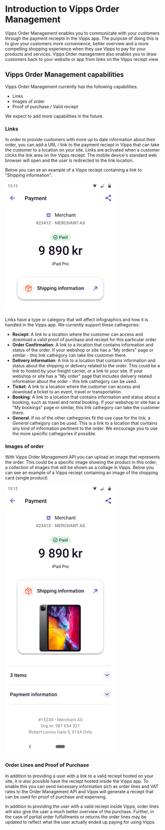 # Introduction to Vipps Order Management
Vipps Order Management enables you to communicate with your customers through the payment reciepts in the Vipps app. The purpose of doing this is to give your customers more convenience, better overview and a more compelling shopping experience when they use Vipps to pay for your products and services. Vipps Order management also enables you to draw customers back to your website or app from links on the Vipps reciept view.  

## Vipps Order Management capabilities
Vipps Order Management currently has the following capabilities:

* Links
* Images of order
* Proof of purchase / Valid reciept

We expect to add more capabilities in the future.

### Links
In order to provide customers with more up to date information about their order, you can add a URL / link to the payment reciept in Vipps that can take the customer to a location on your site. Links are activated when a customer clicks the link area on the Vipps reciept. The mobile device's standard web browser will open and the user is redirected to the link location.

Below you can se an example of a Vipps reciept containing a link to "Shipping information".

![Shipping information link](images/order-link-shipping-information.png)

Links have a type or category that will affect infographics and how it is handled in the Vipps app. We currently support these cathegories:

- **Reciept**: A link to a location where the customer can access and download a valid proof of purchase and reciept for this particular order
- **Order Confirmation**: A link to a location that contains information and status of the order. If your webshop or site has a "My orders" page or similar - this link cathegory can take the customer there.
- **Delivery information**: A link to a location that contains information and status about the shipping or delivery related to the order. This could be a link to hosted by your freight carrier, or a link to your site. If your webshop or site has a "My order" page that includes delivery related information about the order - this link cathegory can be used.
- **Ticket**: A link to a location where the customer can access and download a ticket to an event, travel or transportation.
- **Booking**: A link to a location that contains information and status about a booking, such as travel and rental booking. If your webshop or site has a "My bookings" page or similar, this link cathegory can take the customer there.
- **General**: If no of the other cathegories fit the use case for the link, a *General* cathegory can be used. This is a link to a location that contains any kind of information pertinent to the order. We encourage you to use the more specific cathegories if possible. 


### Images of order
With Vipps Order Management API you can upload an image that represents the order. This could be a specific image showing the product in this order, a collection of images that will be shown as a collage in Vipps. Below you can see an example of a Vipps reciept containing an image of the shopping card (single product)

![Shipping information link](images/order-link-shipping-information-with-image.png)

### Order Lines and Proof of Purchase
In addition to providing a user with a link to a valid reciept hosted on your site, it is also possible have the reciept hosted inside the Vipps app. To enable this you can send necessary information sich as order lines and VAT rates to the Order Management API and Vipps will generate a reciept that can be used for proof of purchase and expensing.

In addition to providing the user with a valid reciept inside Vipps, order lines will also give the user a much better overview of the purchase. Further, in the case of partial order fulfullments or returns the order lines may be updated to reflect what the user actually ended up paying for using Vipps.





